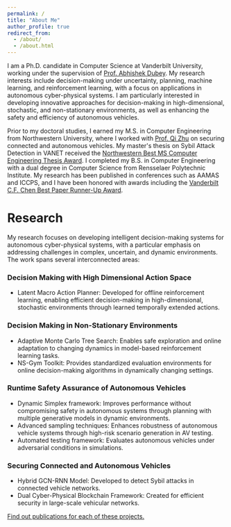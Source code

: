 ```yaml
---
permalink: /
title: "About Me"
author_profile: true
redirect_from: 
  - /about/
  - /about.html
---
```

I am a Ph.D. candidate in Computer Science at Vanderbilt University, working under the supervision of [Prof. Abhishek Dubey](https://scopelab.ai/). 
My research interests include decision-making under uncertainty, planning, machine learning, and reinforcement learning, with a focus on applications in autonomous cyber-physical systems. 
I am particularly interested in developing innovative approaches for decision-making in high-dimensional, stochastic, and non-stationary environments, as well as enhancing the safety and efficiency of autonomous vehicles.

Prior to my doctoral studies, I earned my M.S. in Computer Engineering from Northwestern University, where I worked with [Prof. Qi Zhu](http://zhulab.ece.northwestern.edu/team.html) on securing connected and autonomous vehicles. My master's thesis on Sybil Attack Detection in VANET received the [Northwestern Best MS Computer Engineering Thesis Award](https://www.mccormick.northwestern.edu/electrical-computer/news-events/news/articles/2021/2021-ece-annual-awards-winners.html). I completed my B.S. in Computer Engineering with a dual degree in Computer Science from Rensselaer Polytechnic Institute. My research has been published in conferences such as AAMAS and ICCPS, 
and I have been honored with awards including the [Vanderbilt C.F. Chen Best Paper Runner-Up Award](https://www.linkedin.com/posts/institute-for-software-integrated-systems-vanderbilt-university_engineering-future-technology-activity-7194334972625784832-R1nS/).

Research
======

My research focuses on developing intelligent decision-making systems for autonomous cyber-physical systems, with a particular emphasis on addressing challenges in complex, uncertain, and dynamic environments. The work spans several interconnected areas:

### Decision Making with High Dimensional Action Space

- Latent Macro Action Planner: Developed for offline reinforcement learning, enabling efficient decision-making in high-dimensional, stochastic environments through learned temporally extended actions.

### Decision Making in Non-Stationary Environments

- Adaptive Monte Carlo Tree Search: Enables safe exploration and online adaptation to changing dynamics in model-based reinforcement learning tasks.
- NS-Gym Toolkit: Provides standardized evaluation environments for online decision-making algorithms in dynamically changing settings.
  
### Runtime Safety Assurance of Autonomous Vehicles

- Dynamic Simplex framework: Improves performance without compromising safety in autonomous systems through planning with multiple generative models in dynamic environments.
- Advanced sampling techniques: Enhances robustness of autonomous vehicle systems through high-risk scenario generation in AV testing.
- Automated testing framework: Evaluates autonomous vehicles under adversarial conditions in simulations.

### Securing Connected and Autonomous Vehicles

- Hybrid GCN-RNN Model: Developed to detect Sybil attacks in connected vehicle networks.
- Dual Cyber-Physical Blockchain Framework: Created for efficient security in large-scale vehicular networks.

[Find out publications for each of these projects.](publications)


